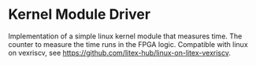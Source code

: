 # Kernel Module Driver

Implementation of a simple linux kernel module that measures time. The counter to measure the time runs in the FPGA logic. Compatible with linux on vexriscv, see https://github.com/litex-hub/linux-on-litex-vexriscv.
